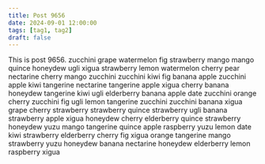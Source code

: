 ```yaml
---
title: Post 9656
date: 2024-09-01 12:00:00
tags: [tag1, tag2]
draft: false
---
```

This is post 9656.
zucchini
grape
watermelon
fig
strawberry
mango
mango
quince
honeydew
ugli
xigua
strawberry
lemon
watermelon
cherry
pear
nectarine
cherry
mango
zucchini
zucchini
kiwi
fig
banana
apple
zucchini
apple
kiwi
tangerine
nectarine
tangerine
apple
xigua
cherry
banana
honeydew
tangerine
kiwi
ugli
elderberry
banana
apple
date
zucchini
orange
cherry
zucchini
fig
ugli
lemon
tangerine
zucchini
zucchini
banana
xigua
grape
cherry
strawberry
strawberry
quince
strawberry
ugli
banana
strawberry
apple
xigua
honeydew
cherry
elderberry
quince
strawberry
honeydew
yuzu
mango
tangerine
quince
apple
raspberry
yuzu
lemon
date
kiwi
strawberry
elderberry
cherry
fig
xigua
orange
tangerine
mango
strawberry
yuzu
honeydew
banana
nectarine
honeydew
elderberry
lemon
raspberry
xigua
